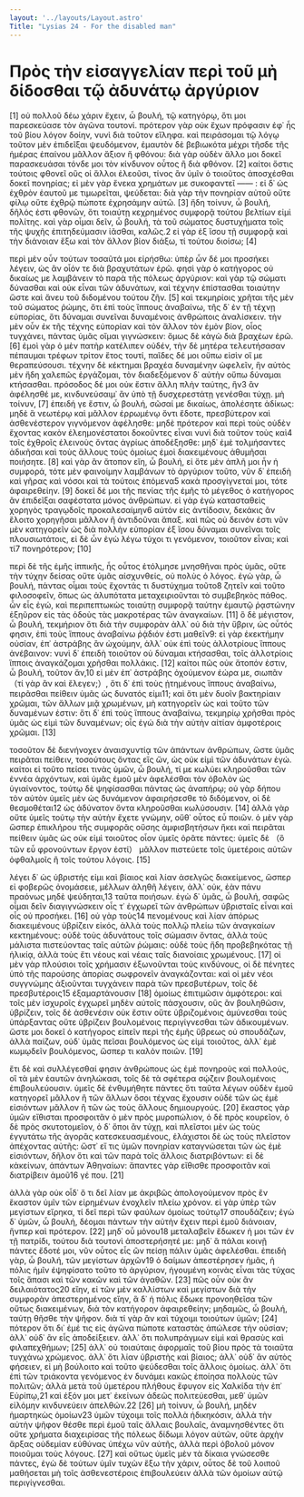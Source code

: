 ```yaml
---
layout: '../layouts/Layout.astro'
Title: "Lysias 24 - For the disabled man"
---
```


# Πρὸς τὴν εἰσαγγελίαν περὶ τοῦ μὴ δίδοσθαι τῷ ἀδυνάτῳ ἀργύριον

[1] οὐ πολλοῦ δέω χάριν ἔχειν, ὦ βουλή, τῷ κατηγόρῳ, ὅτι μοι παρεσκεύασε τὸν ἀγῶνα τουτονί. πρότερον γὰρ οὐκ ἔχων πρόφασιν ἐφ᾽ ἧς τοῦ βίου λόγον δοίην, νυνὶ διὰ τοῦτον εἴληφα. καὶ πειράσομαι τῷ λόγῳ τοῦτον μὲν ἐπιδεῖξαι ψευδόμενον, ἐμαυτὸν δὲ βεβιωκότα μέχρι τῆσδε τῆς ἡμέρας ἐπαίνου μᾶλλον ἄξιον ἤ φθόνου: διὰ γὰρ οὐδὲν ἄλλο μοι δοκεῖ παρασκευάσαι τόνδε μοι τὸν κίνδυνον οὗτος ἢ διὰ φθόνον. [2] καίτοι ὅστις τούτοις φθονεῖ οὓς οἱ ἄλλοι ἐλεοῦσι, τίνος ἂν ὑμῖν ὁ τοιοῦτος ἀποσχέσθαι δοκεῖ πονηρίας; εἰ μὲν γὰρ ἕνεκα χρημάτων με συκοφαντεῖ —— : εἰ δ᾽ ὡς ἐχθρὸν ἑαυτοῦ με τιμωρεῖται, ψεύδεται: διὰ γὰρ τὴν πονηρίαν αὐτοῦ οὔτε φίλῳ οὔτε ἐχθρῷ πώποτε ἐχρησάμην αὐτῶ. [3] ἤδη τοίνυν, ὦ βουλή, δῆλός ἐστι φθονῶν, ὅτι τοιαύτῃ κεχρημένος συμφορᾷ τούτου βελτίων εἰμὶ πολίτης. καὶ γὰρ οἶμαι δεῖν, ὦ βουλή, τὰ τοῦ σώματος δυστυχήματα τοῖς τῆς ψυχῆς ἐπιτηδεύμασιν ἰᾶσθαι, καλῶς.2 εἰ γὰρ ἐξ ἴσου τῇ συμφορᾷ καὶ τὴν διάνοιαν ἕξω καὶ τὸν ἄλλον βίον διάξω, τί τούτου διοίσω; [4]

περὶ μὲν οὖν τούτων τοσαῦτά μοι εἰρήσθω: ὑπὲρ ὧν δέ μοι προσήκει λέγειν, ὡς ἂν οἷόν τε διὰ βραχυτάτων ἐρῶ. φησὶ γὰρ ὁ κατήγορος οὐ δικαίως με λαμβάνειν τὸ παρὰ τῆς πόλεως ἀργύριον: καὶ γὰρ τῷ σώματι δύνασθαι καὶ οὐκ εἶναι τῶν ἀδυνάτων, καὶ τέχνην ἐπίστασθαι τοιαύτην ὥστε καὶ ἄνευ τοῦ διδομένου τούτου ζῆν. [5] καὶ τεκμηρίοις χρῆται τῆς μὲν τοῦ σώματος ῥώμης, ὅτι ἐπὶ τοὺς ἵππους ἀναβαίνω, τῆς δ᾽ ἐν τῇ τέχνῃ εὐπορίας, ὅτι δύναμαι συνεῖναι δυναμένοις ἀνθρώποις ἀναλίσκειν. τὴν μὲν οὖν ἐκ τῆς τέχνης εὐπορίαν καὶ τὸν ἄλλον τὸν ἐμὸν βίον, οἷος τυγχάνει, πάντας ὑμᾶς οἴμαι γιγνώσκειν: ὅμως δὲ κἀγὼ διὰ βραχέων ἐρῶ. [6] ἐμοὶ γὰρ ὁ μὲν πατὴρ κατέλιπεν οὐδέν, τὴν δὲ μητέρα τελευτήσασαν πέπαυμαι τρέφων τρίτον ἔτος τουτί, παῖδες δέ μοι οὔπω εἰσὶν οἵ με θεραπεύσουσι. τέχνην δὲ κέκτημαι βραχέα δυναμένην ὠφελεῖν, ἣν αὐτὸς μὲν ἤδη χαλεπῶς ἐργάζομαι, τὸν διαδεξόμενον δ᾽ αὐτὴν οὔπω δύναμαι κτήσασθαι. πρόσοδος δέ μοι οὐκ ἔστιν ἄλλη πλὴν ταύτης, ἣν3 ἂν ἀφέλησθέ με, κινδυνεύσαιμ᾽ ἂν ὑπὸ τῇ δυσχερεστάτῃ γενέσθαι τύχῃ. μὴ τοίνυν, [7] ἐπειδή γε ἔστιν, ὦ βουλή, σῶσαί με δικαίως, ἀπολέσητε ἀδίκως: μηδὲ ἃ νεωτέρῳ καὶ μᾶλλον ἐρρωμένῳ ὄντι ἔδοτε, πρεσβύτερον καὶ ἀσθενέστερον γιγνόμενον ἀφέλησθε: μηδὲ πρότερον καὶ περὶ τοὺς οὐδὲν ἔχοντας κακὸν ἐλεημονέστατοι δοκοῦντες εἶναι νυνὶ διὰ τοῦτον τοὺς καὶ4 τοῖς ἐχθροῖς ἐλεινοὺς ὄντας ἀγρίως ἀποδέξησθε: μηδ᾽ ἐμὲ τολμήσαντες ἀδικῆσαι καὶ τοὺς ἄλλους τοὺς ὁμοίως ἐμοὶ διακειμένους ἀθυμῆσαι ποιήσητε. [8] καὶ γὰρ ἂν ἄτοπον εἴη, ὦ βουλή, εἰ ὅτε μὲν ἁπλῆ μοι ἦν ἡ συμφορά, τότε μὲν φαινοίμην λαμβάνων τὸ ἀργύριον τοῦτο, νῦν δ᾽ ἐπειδὴ καὶ γῆρας καὶ νόσοι καὶ τὰ τούτοις ἑπόμενα5 κακὰ προσγίγνεταί μοι, τότε ἀφαιρεθείην. [9] δοκεῖ δέ μοι τῆς πενίας τῆς ἐμῆς τὸ μέγεθος ὁ κατήγορος ἂν ἐπιδεῖξαι σαφέστατα μόνος ἀνθρώπων. εἰ γὰρ ἐγὼ κατασταθεὶς χορηγὸς τραγῳδοῖς προκαλεσαίμην6 αὐτὸν εἰς ἀντίδοσιν, δεκάκις ἂν ἕλοιτο χορηγῆσαι μᾶλλον ἢ ἀντιδοῦναι ἅπαξ. καὶ πῶς οὐ δεινόν ἐστι νῦν μὲν κατηγορεῖν ὡς διὰ πολλὴν εὐπορίαν ἐξ ἴσου δύναμαι συνεῖναι τοῖς πλουσιωτάτοις, εἰ δὲ ὧν ἐγὼ λέγω τύχοι τι γενόμενον, τοιοῦτον εἶναι; καὶ τί7 πονηρότερον; [10]

περὶ δὲ τῆς ἐμῆς ἱππικῆς, ἧς οὗτος ἐτόλμησε μνησθῆναι πρὸς ὑμᾶς, οὔτε τὴν τύχην δείσας οὔτε ὑμᾶς αἰσχυνθείς, οὐ πολὺς ὁ λόγος. ἐγὼ γὰρ, ὦ βουλή, πάντας οἶμαι τοὺς ἔχοντάς τι δυστύχημα τοῦτο8 ζητεῖν καὶ τοῦτο φιλοσοφεῖν, ὅπως ὡς ἀλυπότατα μεταχειριοῦνται τὸ συμβεβηκὸς πάθος. ὧν εἷς ἐγώ, καὶ περιπεπτωκὼς τοιαύτῃ συμφορᾷ ταύτην ἐμαυτῷ ῥᾳστώνην ἐξηῦρον εἰς τὰς ὁδοὺς τὰς μακροτέρας τῶν ἀναγκαίων. [11] ὃ δὲ μέγιστον, ὦ βουλή, τεκμήριον ὅτι διὰ τὴν συμφορὰν ἀλλ᾽ οὐ διὰ τὴν ὕβριν, ὡς οὗτός φησιν, ἐπὶ τοὺς ἵππους ἀναβαίνω ῥᾴδιόν ἐστι μαθεῖν9: εἰ γὰρ ἐκεκτήμην οὐσίαν, ἐπ᾽ ἀστράβης ἂν ὠχούμην, ἀλλ᾽ οὐκ ἐπὶ τοὺς ἀλλοτρίους ἵππους ἀνέβαινον: νυνὶ δ᾽ ἐπειδὴ τοιοῦτον οὐ δύναμαι κτήσασθαι, τοῖς ἀλλοτρίοις ἵπποις ἀναγκάζομαι χρῆσθαι πολλάκις. [12] καίτοι πῶς οὐκ ἄτοπόν ἐστιν, ὦ βουλή, τοῦτον ἄν,10 εἰ μὲν ἐπ᾽ ἀστράβης ὀχούμενον ἑώρα με, σιωπᾶν （τί γὰρ ἂν καὶ ἔλεγεν;）, ὅτι δ᾽ ἐπὶ τοὺς ᾐτημένους ἵππους ἀναβαίνω, πειρᾶσθαι πείθειν ὑμᾶς ὡς δυνατός εἰμι11; καὶ ὅτι μὲν δυοῖν βακτηρίαιν χρῶμαι, τῶν ἄλλων μιᾷ χρωμένων, μὴ κατηγορεῖν ὡς καὶ τοῦτο τῶν δυναμένων ἐστιν: ὅτι δ᾽ ἐπὶ τοὺς ἵππους ἀναβαίνω, τεκμηρίῳ χρῆσθαι πρὸς ὑμᾶς ὡς εἰμὶ τῶν δυναμένων; οἷς ἐγώ διὰ τὴν αὐτὴν αἰτίαν ἀμφοτέροις χρῶμαι. [13]

τοσοῦτον δὲ διενήνοχεν ἀναισχυντίᾳ τῶν ἁπάντων ἀνθρώπων, ὥστε ὑμᾶς πειρᾶται πείθειν, τοσούτους ὄντας εἵς ὤν, ὡς οὐκ εἰμὶ τῶν ἀδυνάτων ἐγώ. καίτοι εἰ τοῦτο πείσει τινὰς ὑμῶν, ὦ βουλή, τί με κωλύει κληροῦσθαι τῶν ἐννέα ἀρχόντων, καὶ ὑμᾶς ἐμοῦ μὲν ἀφελέσθαι τὸν ὀβολὸν ὡς ὑγιαίνοντος, τούτῳ δὲ ψηφίσασθαι πάντας ὡς ἀναπήρῳ; οὐ γὰρ δήπου τὸν αὐτὸν ὑμεῖς μὲν ὡς δυνάμενον ἀφαιρήσεσθε τὸ διδόμενον, οἱ δὲ θεσμοθέται12 ὡς ἀδύνατον ὄντα κληροῦσθαι κωλύσουσιν. [14] ἀλλὰ γὰρ οὔτε ὑμεῖς τούτῳ τὴν αὐτὴν ἔχετε γνώμην, οὔθ᾽ οὗτος εὖ ποιῶν. ὁ μὲν γὰρ ὥσπερ ἐπικλήρου τῆς συμφορᾶς οὔσης ἀμφισβητήσων ἥκει καὶ πειρᾶται πείθειν ὑμᾶς ὡς οὐκ εἰμὶ τοιοῦτος οἷον ὑμεῖς ὁρᾶτε πάντες: ὑμεῖς δὲ （ὃ τῶν εὖ φρονούντων ἔργον ἐστί） μᾶλλον πιστεύετε τοῖς ὑμετέροις αὐτῶν ὀφθαλμοῖς ἢ τοῖς τούτου λόγοις. [15]

λέγει δ᾽ ὡς ὑβριστής εἰμι καὶ βίαιος καὶ λίαν ἀσελγῶς διακείμενος, ὥσπερ εἰ φοβερῶς ὀνομάσειε, μέλλων ἀληθῆ λέγειν, ἀλλ᾽ οὐκ, ἐὰν πάνυ πραόνως μηδὲ ψεύδηται,13 ταῦτα ποιήσων. ἐγὼ δ᾽ ὑμᾶς, ὦ βουλή, σαφῶς οἶμαι δεῖν διαγιγνώσκειν οἷς τ᾽ ἐγχωρεῖ τῶν ἀνθρώπων ὑβρισταῖς εἶναι καὶ οἷς οὐ προσήκει. [16] οὐ γὰρ τοὺς14 πενομένους καὶ λίαν ἀπόρως διακειμένους ὑβρίζειν εἰκός, ἀλλὰ τοὺς πολλῷ πλείω τῶν ἀναγκαίων κεκτημένους: οὐδὲ τοὺς ἀδυνάτους τοῖς σώμασιν ὄντας, ἀλλὰ τοὺς μάλιστα πιστεύοντας ταῖς αὑτῶν ῥώμαις: οὐδὲ τοὺς ἤδη προβεβηκότας τῇ ἡλικίᾳ, ἀλλὰ τοὺς ἔτι νέους καὶ νέαις ταῖς διανοίαις χρωμένους. [17] οἱ μὲν γὰρ πλούσιοι τοῖς χρήμασιν ἐξωνοῦνται τοὺς κινδύνους, οἱ δὲ πένητες ὑπὸ τῆς παρούσης ἀπορίας σωφρονεῖν ἀναγκάζονται: καὶ οἱ μὲν νέοι συγγνώμης ἀξιοῦνται τυγχάνειν παρὰ τῶν πρεσβυτέρων, τοῖς δὲ πρεσβυτέροις15 ἐξαμαρτάνουσιν [18] ὁμοίως ἐπιτιμῶσιν ἀμφότεροι: καὶ τοῖς μὲν ἰσχυροῖς ἐγχωρεῖ μηδὲν αὐτοῖς πάσχουσιν, οὓς ἂν βουληθῶσιν, ὑβρίζειν, τοῖς δὲ ἀσθενέσιν οὐκ ἔστιν οὔτε ὑβριζομένοις ἀμύνεσθαι τοὺς ὑπάρξαντας οὔτε ὑβρίζειν βουλομένοις περιγίγνεσθαι τῶν ἀδικουμένων. ὥστε μοι δοκεῖ ὁ κατήγορος εἰπεῖν περὶ τῆς ἐμῆς ὕβρεως οὐ σπουδάζων, ἀλλὰ παίζων, οὐδ᾽ ὑμᾶς πεῖσαι βουλόμενος ὡς εἰμὶ τοιοῦτος, ἀλλ᾽ ἐμὲ κωμῳδεῖν βουλόμενος, ὥσπερ τι καλὸν ποιῶν. [19]

ἔτι δὲ καὶ συλλέγεσθαί φησιν ἀνθρώπους ὡς ἐμὲ πονηροὺς καὶ πολλούς, οἳ τὰ μὲν ἑαυτῶν ἀνηλώκασι, τοῖς δὲ τὰ σφέτερα σῴζειν βουλομένοις ἐπιβουλεύουσιν. ὑμεῖς δὲ ἐνθυμήθητε πάντες ὅτι ταῦτα λέγων οὐδὲν ἐμοῦ κατηγορεῖ μᾶλλον ἢ τῶν ἄλλων ὅσοι τέχνας ἔχουσιν οὐδὲ τῶν ὡς ἐμὲ εἰσιόντων μᾶλλον ἢ τῶν ὡς τοὺς ἄλλους δημιουργούς. [20] ἕκαστος γὰρ ὑμῶν εἴθισται προσφοιτᾶν ὁ μὲν πρὸς μυροπώλιον, ὁ δὲ πρὸς κουρεῖον, ὁ δὲ πρὸς σκυτοτομεῖον, ὁ δ᾽ ὅποι ἂν τύχῃ, καὶ πλεῖστοι μὲν ὡς τοὺς ἐγγυτάτω τῆς ἀγορᾶς κατεσκευασμένους, ἐλάχιστοι δὲ ὡς τοὺς πλεῖστον ἀπέχοντας αὐτῆς: ὥστ᾽ εἴ τις ὑμῶν πονηρίαν καταγνώσεται τῶν ὡς ἐμὲ εἰσιόντων, δῆλον ὅτι καὶ τῶν παρὰ τοῖς ἄλλοις διατριβόντων: εἰ δὲ κἀκείνων, ἁπάντων Ἀθηναίων: ἅπαντες γὰρ εἴθισθε προσφοιτᾶν καὶ διατρίβειν ἁμοῦ16 γέ που. [21]


ἀλλὰ γὰρ οὐκ οἶδ᾽ ὅ τι δεῖ λίαν με ἀκριβῶς ἀπολογούμενον πρὸς ἓν ἕκαστον ὑμῖν τῶν εἰρημένων ἐνοχλεῖν πλείω χρόνον. εἰ γὰρ ὑπὲρ τῶν μεγίστων εἴρηκα, τί δεῖ περὶ τῶν φαύλων ὁμοίως τούτῳ17 σπουδάζειν; ἐγὼ δ᾽ ὑμῶν, ὦ βουλή, δέομαι πάντων τὴν αὐτὴν ἔχειν περὶ ἐμοῦ διάνοιαν, ἥνπερ καὶ πρότερον. [22] μηδ᾽ οὗ μόνου18 μεταλαβεῖν ἔδωκεν ἡ μοι τῶν ἐν τῇ πατρίδι, τούτου διὰ τουτονὶ ἀποστερήσητέ με: μηδ᾽ ἃ πάλαι κοινῇ πάντες ἔδοτέ μοι, νῦν οὗτος εἷς ὢν πείσῃ πάλιν ὑμᾶς ἀφελέσθαι. ἐπειδὴ γὰρ, ὦ βουλή, τῶν μεγίστων ἀρχῶν19 ὁ δαίμων ἀπεστέρησεν ἡμᾶς, ἡ πόλις ἡμῖν ἐψηφίσατο τοῦτο τὸ ἀργύριον, ἡγουμένη κοινὰς εἶναι τὰς τύχας τοῖς ἅπασι καὶ τῶν κακῶν καὶ τῶν ἀγαθῶν. [23] πῶς οὖν οὐκ ἂν δειλαιότατος20 εἴην, εἰ τῶν μὲν καλλίστων καὶ μεγίστων διὰ τὴν συμφορὰν ἀπεστερημένος εἴην, ἃ δ᾽ ἡ πόλις ἔδωκε προνοηθεῖσα τῶν οὕτως διακειμένων, διὰ τὸν κατήγορον ἀφαιρεθείην; μηδαμῶς, ὦ βουλή, ταύτῃ θῆσθε τὴν ψῆφον. διὰ τί γὰρ ἂν καὶ τύχοιμι τοιούτων ὑμῶν; [24] πότερον ὅτι δι᾽ ἐμέ τις εἰς ἀγῶνα πώποτε καταστὰς ἀπώλεσε τὴν οὐσίαν; ἀλλ᾽ οὐδ᾽ ἂν εἷς ἀποδείξειεν. ἀλλ᾽ ὅτι πολυπράγμων εἰμὶ καὶ θρασὺς καὶ φιλαπεχθήμων; [25] ἀλλ᾽ οὐ τοιαύταις ἀφορμαῖς τοῦ βίου πρὸς τὰ τοιαῦτα τυγχάνω χρώμενος. ἀλλ᾽ ὅτι λίαν ὑβριστὴς καὶ βίαιος; ἀλλ᾽ οὐδ᾽ ἂν αὐτὸς φήσειεν, εἰ μὴ βούλοιτο καὶ τοῦτο ψεύδεσθαι τοῖς ἄλλοις ὁμοίως. ἀλλ᾽ ὅτι ἐπὶ τῶν τριάκοντα γενόμενος ἐν δυνάμει κακῶς ἐποίησα πολλοὺς τῶν πολιτῶν; ἀλλὰ μετὰ τοῦ ὑμετέρου πλήθους ἔφυγον εἰς Χαλκίδα τὴν ἐπ᾽ Εὐρίπῳ,21 καὶ ἐξόν μοι μετ᾽ ἐκείνων ἀδεῶς πολιτεύεσθαι, μεθ᾽ ὑμῶν εἱλόμην κινδυνεύειν ἀπελθών.22 [26] μὴ τοίνυν, ὦ βουλή, μηδὲν ἡμαρτηκὼς ὁμοίων23 ὑμῶν τύχοιμι τοῖς πολλὰ ἠδικηκόσιν, ἀλλὰ τὴν αὐτὴν ψῆφον θέσθε περὶ ἐμοῦ ταῖς ἄλλαις βουλαῖς, ἀναμνησθέντες ὅτι οὔτε χρήματα διαχειρίσας τῆς πόλεως δίδωμι λόγον αὐτῶν, οὔτε ἀρχὴν ἄρξας οὐδεμίαν εὐθύνας ὑπέχω νῦν αὐτῆς, ἀλλὰ περὶ ὀβολοῦ μόνον ποιοῦμαι τοὺς λόγους. [27] καὶ οὕτως ὑμεῖς μὲν τὰ δίκαια γνώσεσθε πάντες, ἐγὼ δὲ τούτων ὑμῖν τυχὼν ἕξω τὴν χάριν, οὗτος δὲ τοῦ λοιποῦ μαθήσεται μὴ τοῖς ἀσθενεστέροις ἐπιβουλεύειν ἀλλὰ τῶν ὁμοίων αὐτῷ περιγίγνεσθαι.
